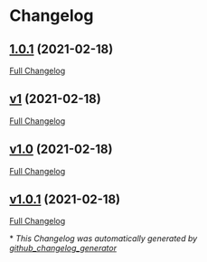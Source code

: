 # Changelog

## [1.0.1](https://github.com/mos-org/android-patterns/tree/1.0.1) (2021-02-18)

[Full Changelog](https://github.com/mos-org/android-patterns/compare/v1...1.0.1)

## [v1](https://github.com/mos-org/android-patterns/tree/v1) (2021-02-18)

[Full Changelog](https://github.com/mos-org/android-patterns/compare/v1.0...v1)

## [v1.0](https://github.com/mos-org/android-patterns/tree/v1.0) (2021-02-18)

[Full Changelog](https://github.com/mos-org/android-patterns/compare/v1.0.1...v1.0)

## [v1.0.1](https://github.com/mos-org/android-patterns/tree/v1.0.1) (2021-02-18)

[Full Changelog](https://github.com/mos-org/android-patterns/compare/1b4e42605dc8c8659e4cf3ba3034b5a0494e7a8c...v1.0.1)



\* *This Changelog was automatically generated by [github_changelog_generator](https://github.com/github-changelog-generator/github-changelog-generator)*
